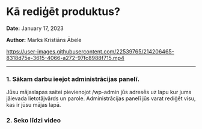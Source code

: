 # Kā rediģēt produktus?


__Date:__ January 17, 2023

__Author:__ Marks Kristiāns Ābele



https://user-images.githubusercontent.com/22539765/214206465-8318d75e-3615-4066-a272-97fc8988f715.mp4



***

### 1. Sākam darbu ieejot administrācijas panelī.
Jūsu mājaslapas saitei pievienojot /wp-admin jūs adresēs uz lapu kur jums jāievada lietotājvārds un parole. Administrācijas panelī jūs varat rediģēt visu, kas ir jūsu mājas lapā.

### 2. Seko līdzi video
